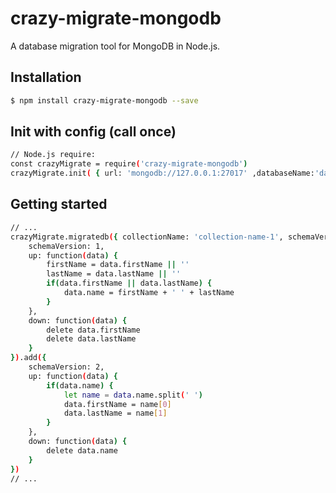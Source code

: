 # crazy-migrate-mongodb
A database migration tool for MongoDB in Node.js. 

## Installation
````bash
$ npm install crazy-migrate-mongodb --save
````

## Init with config (call once)
````bash
// Node.js require:
const crazyMigrate = require('crazy-migrate-mongodb')
crazyMigrate.init( { url: 'mongodb://127.0.0.1:27017' ,databaseName:'database-name', options: { useUnifiedTopology: true }  } )
````

## Getting started
````bash
// ...
crazyMigrate.migratedb({ collectionName: 'collection-name-1', schemaVersion: 2, enable: true  }).add({
    schemaVersion: 1,
    up: function(data) {
        firstName = data.firstName || ''
        lastName = data.lastName || ''
        if(data.firstName || data.lastName) {
            data.name = firstName + ' ' + lastName
        }
    },
    down: function(data) {
        delete data.firstName
        delete data.lastName
    }
}).add({
    schemaVersion: 2,
    up: function(data) {
        if(data.name) {
            let name = data.name.split(' ')
            data.firstName = name[0]
            data.lastName = name[1]
        }
    },
    down: function(data) {
        delete data.name
    }
})
// ...
````
